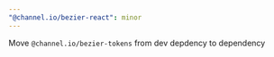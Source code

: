 ```yaml
---
"@channel.io/bezier-react": minor
---
```


Move `@channel.io/bezier-tokens` from dev depdency to dependency
